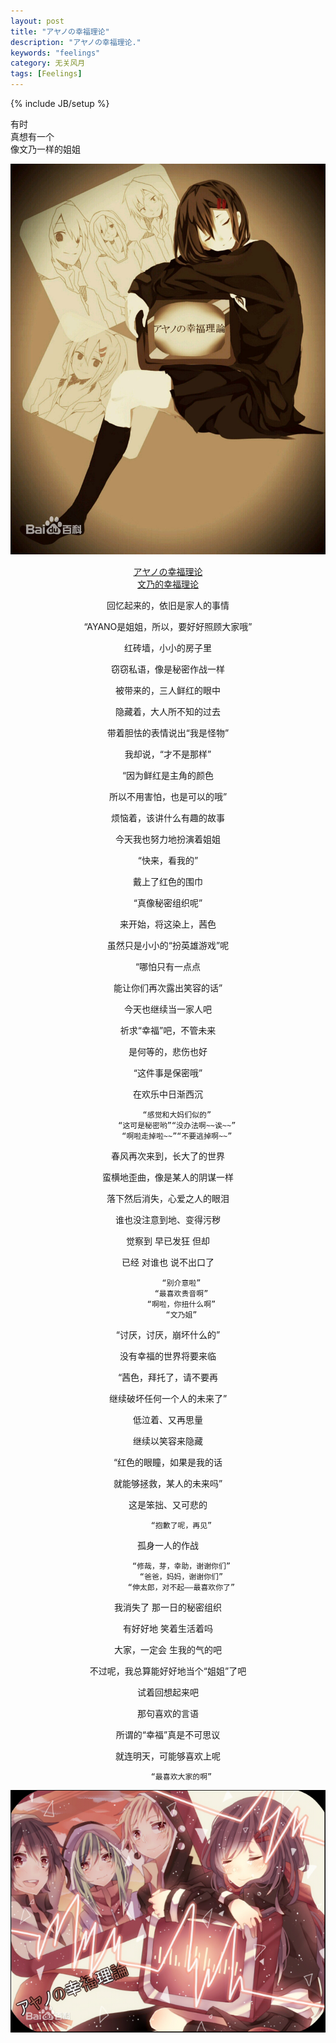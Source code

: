 ```yaml
---
layout: post
title: "アヤノの幸福理论"
description: "アヤノの幸福理论."
keywords: "feelings"
category: 无关风月
tags: [Feelings]
---
```

{% include JB/setup %}

有时  
真想有一个  
像文乃一样的姐姐  

<center>

![文乃的幸福理论](/assets/images/2014/01/wennai2.jpg)

</center>

<center>

<!-- more -->

[アヤノの幸福理论  
文乃的幸福理论](http://www.bilibili.tv/video/av552064/)  


回忆起来的，依旧是家人的事情

“AYANO是姐姐，所以，要好好照顾大家哦”

红砖墙，小小的房子里

窃窃私语，像是秘密作战一样

被带来的，三人鲜红的眼中

隐藏着，大人所不知的过去

带着胆怯的表情说出“我是怪物”

我却说，“才不是那样”

“因为鲜红是主角的颜色

所以不用害怕，也是可以的哦”

烦恼着，该讲什么有趣的故事

今天我也努力地扮演着姐姐

“快来，看我的”

戴上了红色的围巾

“真像秘密组织呢”

来开始，将这染上，茜色

虽然只是小小的“扮英雄游戏”呢

“哪怕只有一点点

能让你们再次露出笑容的话”

今天也继续当一家人吧

祈求“幸福”吧，不管未来

是何等的，悲伤也好

“这件事是保密哦”

在欢乐中日渐西沉



		“感觉和大妈们似的”
		“这可是秘密哟”“没办法啊~~诶~~”
		“啊啦走掉啦~~”“不要逃掉啊~~”


春风再次来到，长大了的世界

蛮横地歪曲，像是某人的阴谋一样

落下然后消失，心爱之人的眼泪

谁也没注意到地、变得污秽

觉察到 早已发狂 但却

已经 对谁也 说不出口了

          “别介意啦”
          “最喜欢贵音啊”
          “啊啦，你扭什么啊”
          “文乃姐”

“讨厌，讨厌，崩坏什么的”

没有幸福的世界将要来临

“茜色，拜托了，请不要再

继续破坏任何一个人的未来了”

低泣着、又再思量

继续以笑容来隐藏

“红色的眼瞳，如果是我的话

就能够拯救，某人的未来吗”

这是笨拙、又可悲的

          “抱歉了呢，再见”

孤身一人的作战

          “修哉，芽，幸助，谢谢你们”
          “爸爸，妈妈，谢谢你们”
          “伸太郎，对不起——最喜欢你了”

我消失了
那一日的秘密组织

有好好地
笑着生活着吗

大家，一定会
生我的气的吧

不过呢，我总算能好好地当个“姐姐”了吧

试着回想起来吧

那句喜欢的言语

所谓的“幸福”真是不可思议

就连明天，可能够喜欢上呢

          “最喜欢大家的啊”

</center>

![文乃的幸福理论](/assets/images/2014/01/wennai1.jpg)


